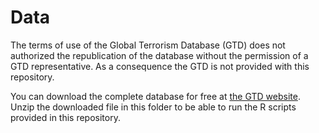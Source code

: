 # Data
The terms of use of the Global Terrorism Database (GTD) does not authorized the republication of the database without the permission of a GTD representative. As a consequence the GTD is not provided with this repository. 

You can download the complete database for free at [the GTD website](http://www.start.umd.edu/gtd/). Unzip the downloaded file in this folder to be able to run the R scripts provided in this repository.  
